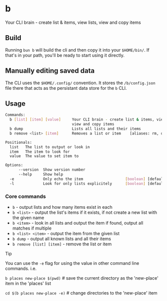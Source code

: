 # b

Your CLI brain - create list & items, view lists, view and copy items

## Build

Running `bun b` will build the cli and then copy it into your `$HOME/bin/`.
If that's in your path, you'll be ready to start using it directly.

## Manually editing saved data

The CLI uses the `$HOME/.config/` convention. It stores the `/b/config.json` file
there that acts as the persistant data store for the `b` CLI.

## Usage

```bash
Commands:
  b [list] [item] [value]     Your CLI brain - create list & items, view lists,
                              view and copy items                      [default]
  b dump                      Lists all lists and their items
  b remove <list> [item]      Removes a list or item    [aliases: rm, delete, d]

Positionals:
  list   The list to output or look in                                  [string]
  item   The item to look for                                           [string]
  value  The value to set item to                                       [string]

Options:
      --version  Show version number                                   [boolean]
      --help     Show help                                             [boolean]
  -e             Only echo the item                   [boolean] [default: false]
  -l             Look for only lists explicitely      [boolean] [default: false]
```

### Core commands

- `b` - output lists and how many items exist in each
- `b <list>` - output the list's items if it exists, if not create a new list with the given name
- `b <item>` - look in all lists and output the item if found, output all matches if multiple
- `b <list> <item>` - output the item from the given list
- `b dump` - output all known lists and all their items
- `b remove [list] [item]` - remove the list or item

> [!TIP]
> You can use the `-e` flag for using the value in other command line commands. i.e.
>
> `b places new-place $(pwd)` # save the current directory as the 'new-place' item in the 'places' list
>
> `cd $(b places new-place -e)` # change directories to the 'new-place' item
